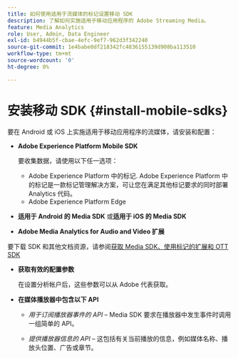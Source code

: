 ```yaml
---
title: 如何使用适用于流媒体的标记设置移动 SDK
description: 了解如何实施适用于移动应用程序的 Adobe Streaming Media。
feature: Media Analytics
role: User, Admin, Data Engineer
exl-id: b4944b5f-cbae-4efc-9ef7-962d3f342240
source-git-commit: 1e4babe0df218342fc4836155139d908ba113510
workflow-type: tm+mt
source-wordcount: '0'
ht-degree: 0%

---
```


# 安装移动 SDK {#install-mobile-sdks}

要在 Android 或 iOS 上实施适用于移动应用程序的流媒体，请安装和配置：

* **Adobe Experience Platform Mobile SDK**

  要收集数据，请使用以下任一选项：
   * Adobe Experience Platform 中的标记. Adobe Experience Platform 中的标记是一款标记管理解决方案，可让您在满足其他标记要求的同时部署 Analytics 代码。
   * Adobe Experience Platform Edge

* **适用于 Android 的 Media SDK** 或&#x200B;**适用于 iOS 的 Media SDK**

* **Adobe Media Analytics for Audio and Video 扩展**

要下载 SDK 和其他文档资源，请参阅[获取 Media SDK、使用标记的扩展和 OTT SDK](/help/getting-started/download-sdks.md)

* **获取有效的配置参数**

  在设置分析帐户后，这些参数可以从 Adobe 代表获取。

* **在媒体播放器中包含以下 API**

   * *用于订阅播放器事件的 API* – Media SDK 要求在播放器中发生事件时调用一组简单的 API。

   * *提供播放器信息的 API* – 这包括有关当前播放的信息，例如媒体名称、播放头位置、广告或章节。

